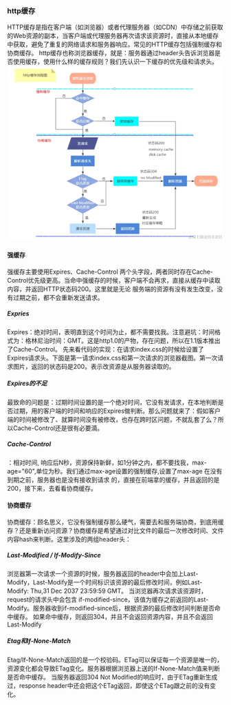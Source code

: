 ### http缓存
HTTP缓存是指在客户端（如浏览器）或者代理服务器（如CDN）中存储之前获取的Web资源的副本，当客户端或代理服务器再次请求该资源时，直接从本地缓存中获取，避免了重复的网络请求和服务器响应。常见的HTTP缓存包括强制缓存和协商缓存。 
http缓存也称浏览器缓存，就是：服务器通过header头告诉浏览器是否使用缓存，使用什么样的缓存规则？我们先认识一下缓存的优先级和请求头。
![alt text](./缓存.png)
#### 强缓存
强缓存主要使用Expires、Cache-Control 两个头字段，两者同时存在Cache-Control优先级更高。当命中强缓存的时候，客户端不会再求，直接从缓存中读取内容，并返回HTTP状态码200。这里就是无论 服务端的资源有没有发生改变，没有过期之前，都不会重新发送请求。

##### Expries
Expires：绝对时间，表明直到这个时间为止，都不需要找我。注意避坑：时间格式为：格林尼治时间：GMT。这是http1.0的产物，存在问题，所以在1.1版本推出了Cache-Control。
先来看代码的实现：在请求index.css的时候给设置了Expires请求头。下面是第一请求index.css和第一次请求的浏览器截图。第一次请求图片，返回的状态码是200。表示改资源是从服务器读取的。
##### Expires的不足
最致命的问题是：过期时间设置的是一个绝对时间，它没有发请求，在本地判断是否过期，用的客户端的时间和响应的Expires做判断。那么问题就来了：假如客户端的时间被修改了、就算时间没有被修改，也存在跨时区问题，不就乱套了么？所以Cache-Control还是很有必要滴。

##### Cache-Control
：相对时间, 响应后N秒，资源保持新鲜，如1分钟之内，都不要找我，max-age="60",单位为秒。我们通过max-age设置的强制缓存,设置了max-age 在没有到期之前，服务器也是没有接收到请求 的，直接在前端拿的缓存，并且返回的是200，接下来，去看看协商缓存。

#### 协商缓存
协商缓存：顾名思义，它没有强制缓存那么硬气，需要去和服务端协商，到底用缓存？还是重新访问资源？协商缓存是希望通过对比文件的最后一次修改时间、文件内容hash来判断。这里涉及的两组header头：
##### Last-Modified / If-Modify-Since
浏览器第一次请求一个资源的时候，服务器返回的header中会加上Last-Modify，Last-Modify是一个时间标识该资源的最后修改时间，例如Last-Modify: Thu,31 Dec 2037 23:59:59 GMT。
当浏览器再次请求该资源时，request的请求头中会包含 if-modified-since，该值为缓存之前返回的Last-Modify。服务器收到if-modified-since后，根据资源的最后修改时间判断是否命中缓存。
如果命中缓存，则返回304，并且不会返回资源内容，并且不会返回Last-Modify

##### Etag和If-None-Match
Etag/If-None-Match返回的是一个校验码。ETag可以保证每一个资源是唯一的，资源变化都会导致ETag变化。服务器根据浏览器上送的If-None-Match值来判断是否命中缓存。
当服务器返回304 Not Modified的响应时，由于ETag重新生成过，response header中还会把这个ETag返回，即使这个ETag跟之前的没有变化。

